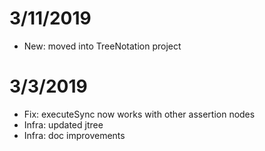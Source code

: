 3/11/2019
=========
- New: moved into TreeNotation project

3/3/2019
========

- Fix: executeSync now works with other assertion nodes
- Infra: updated jtree
- Infra: doc improvements
